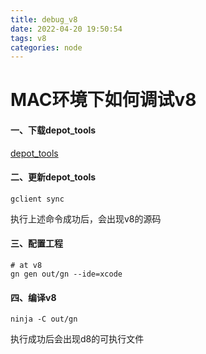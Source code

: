```yaml
---
title: debug_v8
date: 2022-04-20 19:50:54
tags: v8
categories: node
---
```


# MAC环境下如何调试v8

#### 一、下载depot_tools

[depot_tools](https://commondatastorage.googleapis.com/chrome-infra-docs/flat/depot_tools/docs/html/depot_tools_tutorial.html#_setting_up)

#### 二、更新depot_tools

```
gclient sync
```

执行上述命令成功后，会出现v8的源码

#### 三、配置工程

```
# at v8
gn gen out/gn --ide=xcode
```

#### 四、编译v8

```
ninja -C out/gn
```

执行成功后会出现d8的可执行文件

